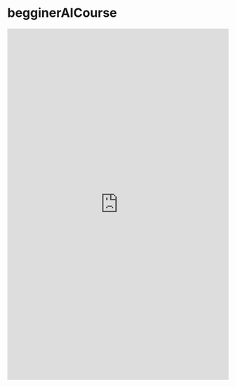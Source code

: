 # begginerAICourse

<iframe src="https://scribehow.com/embed/How_to_Upload_a_Notebook_to_Google_Colab__GTaLCyWKQnSaWnvD3FSoIg?as=video" width="100%" height="800" allow="fullscreen" style="aspect-ratio: 16 / 12; border: 0; min-height: 480px"></iframe>

